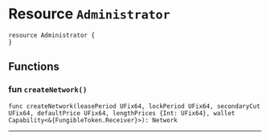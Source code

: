 # Resource `Administrator`

```cadence
resource Administrator {
}
```

## Functions

### fun `createNetwork()`

```cadence
func createNetwork(leasePeriod UFix64, lockPeriod UFix64, secondaryCut UFix64, defaultPrice UFix64, lengthPrices {Int: UFix64}, wallet Capability<&{FungibleToken.Receiver}>): Network
```

---
